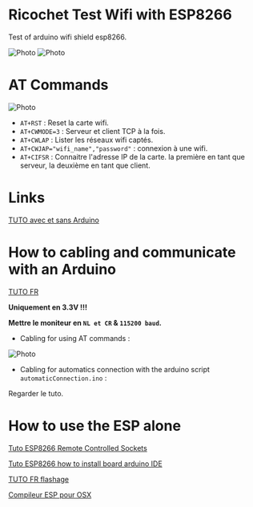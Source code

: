 # Ricochet Test Wifi with ESP8266

Test of arduino wifi shield esp8266.

<img alt="Photo" src="http://jpg32190.fr/wp-content/uploads/2015/10/WiFi-Serial-Transceiver-Module.jpg?raw=true">


<img alt="Photo" src="http://i1.wp.com/randomnerdtutorials.com/wp-content/uploads/2015/01/esp8266_pinout_h-569x236.png?resize=569%2C236?raw=true">

# AT Commands 

<img alt="Photo" src="http://i2.wp.com/randomnerdtutorials.com/wp-content/uploads/2015/01/commands.png?raw=true">

- `AT+RST` : Reset la carte wifi.
- `AT+CWMODE=3` : Serveur et client TCP à la fois.
- `AT+CWLAP` : Lister les réseaux wifi captés.
- `AT+CWJAP="wifi_name","password"` : connexion à une wifi.
- `AT+CIFSR` : Connaitre l'adresse IP de la carte. la première en tant que serveur, la deuxième en tant que client. 

# Links 

[TUTO avec et sans Arduino](http://randomnerdtutorials.com/getting-started-with-esp8266-wifi-transceiver-review/)



# How to cabling and communicate with an Arduino

[TUTO FR](http://les-electroniciens.com/videos/arduino-ep16-installation-du-module-wifi-esp8266)

**Uniquement en 3.3V !!!**

**Mettre le moniteur en `NL et CR` & `115200 baud`.**


- Cabling for using AT commands :

<img alt="Photo" src="http://i2.wp.com/randomnerdtutorials.com/wp-content/uploads/2015/01/Flashing-Firmware-Arduino.png?resize=1024%2C728?raw=true">

- Cabling for automatics connection with the arduino script `automaticConnection.ino` :

Regarder le tuto.

# How to use the ESP alone

[Tuto ESP8266 Remote Controlled Sockets](http://randomnerdtutorials.com/esp8266-remote-controlled-sockets/) 

[Tuto ESP8266 how to install board arduino IDE](http://randomnerdtutorials.com/how-to-install-esp8266-board-arduino-ide/)

[TUTO FR flashage](http://les-electroniciens.com/videos/esp8266-comment-flasher-le-node-mcu)

[Compileur ESP pour OSX](http://www.esp8266.com/wiki/doku.php?id=setup-osx-compiler-esp8266)

